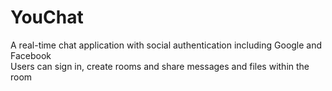 # YouChat

A real-time chat application with social authentication including Google and Facebook
<br/>
Users can sign in, create rooms and share messages and files within the room
